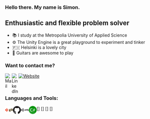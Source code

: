 ### Hello there. My name is Simon.

## Enthusiastic and flexible problem solver
- 📚 I study at the Metropolia University of Applied Science
- ⚙️ The Unity Engine is a great playground to experiment and tinker
- 🇫🇮 Helsinki is a lovely city
- 🎸 Guitars are awesome to play

### Want to contact me?

[<img align="left" alt="Mail" width="22px" src="https://raw.githubusercontent.com/thesabbir/simple-line-icons/f3ed94dd797bdcab52d6f27ba589aea4bb6f3e4d/src/svgs/envolope.svg" />][mail]
[<img align="left" alt="LinkedIn" width="22px" src="https://raw.githubusercontent.com/thesabbir/simple-line-icons/f3ed94dd797bdcab52d6f27ba589aea4bb6f3e4d/src/svgs/social-linkedin.svg" />][linkedin]
[<img aling="left" alt="Website" width="22px" src="https://github.com/thesabbir/simple-line-icons/blob/master/src/svgs/globe.svg"/>][website]

<br />

### Languages and Tools:

[<img align="left" alt="Git" width="26px" src="https://raw.githubusercontent.com/github/explore/80688e429a7d4ef2fca1e82350fe8e3517d3494d/topics/git/git.png" />]
[<img align="left" alt="GitHub" width="26px" src="https://raw.githubusercontent.com/github/explore/78df643247d429f6cc873026c0622819ad797942/topics/github/github.png" />]
[<img align="left" alt="Unity" width="26px" src="https://raw.githubusercontent.com/github/explore/master/topics/unity/unity.png" />]
[<img align="left" alt="C#" width="26px" src="https://raw.githubusercontent.com/github/explore/master/topics/csharp/csharp.png" />]

<br />
<br />

[youtube]: https://www.youtube.com/channel/UCKf0S-dfZtk_lHGZTrj3wDg
[linkedin]: https://www.linkedin.com/in/simppabauer/
[mail]: mailto:simppabauer@gmail.com
[website]: https://simppa.me
